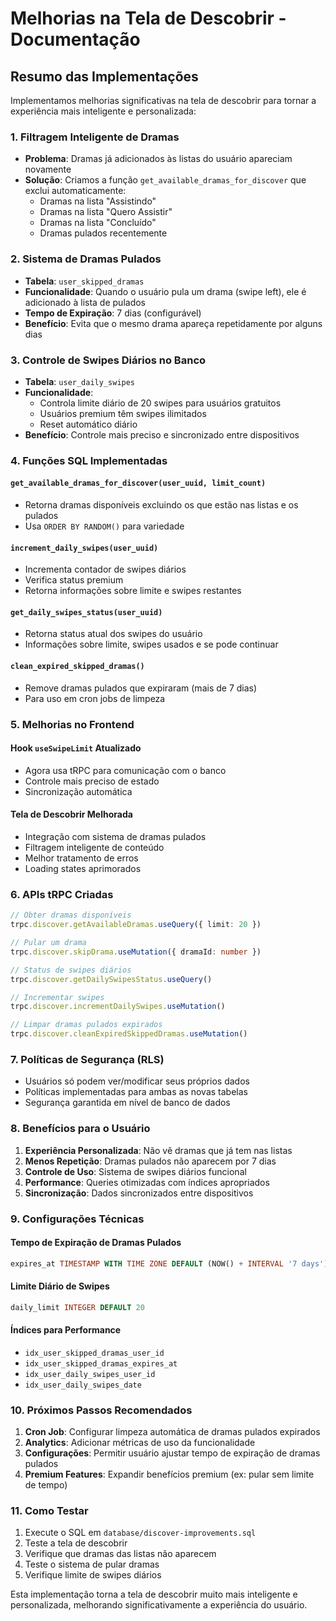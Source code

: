 # Melhorias na Tela de Descobrir - Documentação

## Resumo das Implementações

Implementamos melhorias significativas na tela de descobrir para tornar a experiência mais inteligente e personalizada:

### 1. **Filtragem Inteligente de Dramas**
- **Problema**: Dramas já adicionados às listas do usuário apareciam novamente
- **Solução**: Criamos a função `get_available_dramas_for_discover` que exclui automaticamente:
  - Dramas na lista "Assistindo"
  - Dramas na lista "Quero Assistir" 
  - Dramas na lista "Concluído"
  - Dramas pulados recentemente

### 2. **Sistema de Dramas Pulados**
- **Tabela**: `user_skipped_dramas`
- **Funcionalidade**: Quando o usuário pula um drama (swipe left), ele é adicionado à lista de pulados
- **Tempo de Expiração**: 7 dias (configurável)
- **Benefício**: Evita que o mesmo drama apareça repetidamente por alguns dias

### 3. **Controle de Swipes Diários no Banco**
- **Tabela**: `user_daily_swipes`
- **Funcionalidade**: 
  - Controla limite diário de 20 swipes para usuários gratuitos
  - Usuários premium têm swipes ilimitados
  - Reset automático diário
- **Benefício**: Controle mais preciso e sincronizado entre dispositivos

### 4. **Funções SQL Implementadas**

#### `get_available_dramas_for_discover(user_uuid, limit_count)`
- Retorna dramas disponíveis excluindo os que estão nas listas e os pulados
- Usa `ORDER BY RANDOM()` para variedade

#### `increment_daily_swipes(user_uuid)`
- Incrementa contador de swipes diários
- Verifica status premium
- Retorna informações sobre limite e swipes restantes

#### `get_daily_swipes_status(user_uuid)`
- Retorna status atual dos swipes do usuário
- Informações sobre limite, swipes usados e se pode continuar

#### `clean_expired_skipped_dramas()`
- Remove dramas pulados que expiraram (mais de 7 dias)
- Para uso em cron jobs de limpeza

### 5. **Melhorias no Frontend**

#### Hook `useSwipeLimit` Atualizado
- Agora usa tRPC para comunicação com o banco
- Controle mais preciso de estado
- Sincronização automática

#### Tela de Descobrir Melhorada
- Integração com sistema de dramas pulados
- Filtragem inteligente de conteúdo
- Melhor tratamento de erros
- Loading states aprimorados

### 6. **APIs tRPC Criadas**

```typescript
// Obter dramas disponíveis
trpc.discover.getAvailableDramas.useQuery({ limit: 20 })

// Pular um drama
trpc.discover.skipDrama.useMutation({ dramaId: number })

// Status de swipes diários
trpc.discover.getDailySwipesStatus.useQuery()

// Incrementar swipes
trpc.discover.incrementDailySwipes.useMutation()

// Limpar dramas pulados expirados
trpc.discover.cleanExpiredSkippedDramas.useMutation()
```

### 7. **Políticas de Segurança (RLS)**
- Usuários só podem ver/modificar seus próprios dados
- Políticas implementadas para ambas as novas tabelas
- Segurança garantida em nível de banco de dados

### 8. **Benefícios para o Usuário**

1. **Experiência Personalizada**: Não vê dramas que já tem nas listas
2. **Menos Repetição**: Dramas pulados não aparecem por 7 dias
3. **Controle de Uso**: Sistema de swipes diários funcional
4. **Performance**: Queries otimizadas com índices apropriados
5. **Sincronização**: Dados sincronizados entre dispositivos

### 9. **Configurações Técnicas**

#### Tempo de Expiração de Dramas Pulados
```sql
expires_at TIMESTAMP WITH TIME ZONE DEFAULT (NOW() + INTERVAL '7 days')
```

#### Limite Diário de Swipes
```sql
daily_limit INTEGER DEFAULT 20
```

#### Índices para Performance
- `idx_user_skipped_dramas_user_id`
- `idx_user_skipped_dramas_expires_at`
- `idx_user_daily_swipes_user_id`
- `idx_user_daily_swipes_date`

### 10. **Próximos Passos Recomendados**

1. **Cron Job**: Configurar limpeza automática de dramas pulados expirados
2. **Analytics**: Adicionar métricas de uso da funcionalidade
3. **Configurações**: Permitir usuário ajustar tempo de expiração de dramas pulados
4. **Premium Features**: Expandir benefícios premium (ex: pular sem limite de tempo)

### 11. **Como Testar**

1. Execute o SQL em `database/discover-improvements.sql`
2. Teste a tela de descobrir
3. Verifique que dramas das listas não aparecem
4. Teste o sistema de pular dramas
5. Verifique limite de swipes diários

Esta implementação torna a tela de descobrir muito mais inteligente e personalizada, melhorando significativamente a experiência do usuário.